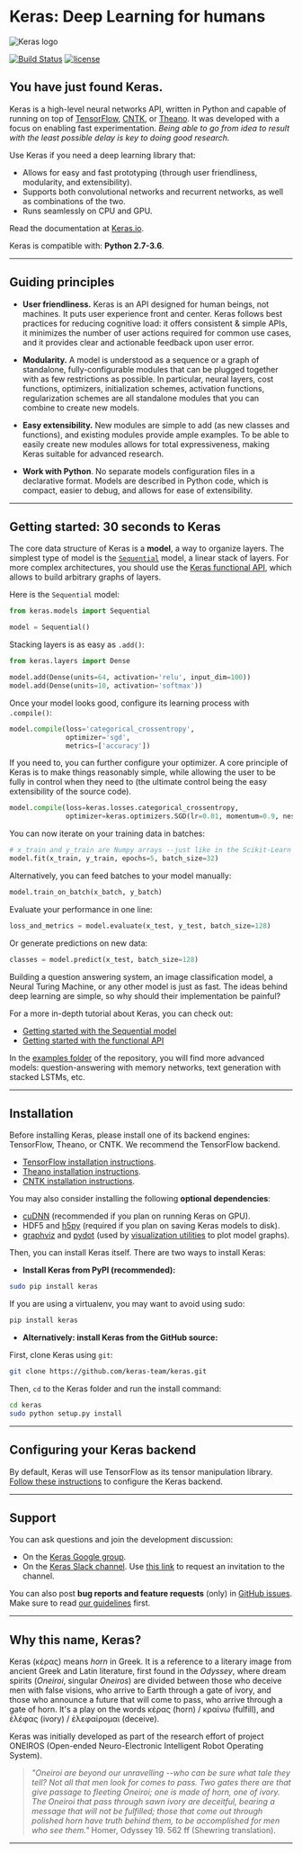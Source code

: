 ﻿# Keras: Deep Learning for humans

![Keras logo](https://s3.amazonaws.com/keras.io/img/keras-logo-2018-large-1200.png)

[![Build Status](https://travis-ci.org/keras-team/keras.svg?branch=master)](https://travis-ci.org/keras-team/keras)
[![license](https://img.shields.io/github/license/mashape/apistatus.svg?maxAge=2592000)](https://github.com/keras-team/keras/blob/master/LICENSE)

## You have just found Keras.

Keras is a high-level neural networks API, written in Python and capable of running on top of [TensorFlow](https://github.com/tensorflow/tensorflow), [CNTK](https://github.com/Microsoft/cntk), or [Theano](https://github.com/Theano/Theano). It was developed with a focus on enabling fast experimentation. *Being able to go from idea to result with the least possible delay is key to doing good research.*

Use Keras if you need a deep learning library that:

- Allows for easy and fast prototyping (through user friendliness, modularity, and extensibility).
- Supports both convolutional networks and recurrent networks, as well as combinations of the two.
- Runs seamlessly on CPU and GPU.

Read the documentation at [Keras.io](https://keras.io).

Keras is compatible with: __Python 2.7-3.6__.


------------------


## Guiding principles

- __User friendliness.__ Keras is an API designed for human beings, not machines. It puts user experience front and center. Keras follows best practices for reducing cognitive load: it offers consistent & simple APIs, it minimizes the number of user actions required for common use cases, and it provides clear and actionable feedback upon user error.

- __Modularity.__ A model is understood as a sequence or a graph of standalone, fully-configurable modules that can be plugged together with as few restrictions as possible. In particular, neural layers, cost functions, optimizers, initialization schemes, activation functions, regularization schemes are all standalone modules that you can combine to create new models.

- __Easy extensibility.__ New modules are simple to add (as new classes and functions), and existing modules provide ample examples. To be able to easily create new modules allows for total expressiveness, making Keras suitable for advanced research.

- __Work with Python__. No separate models configuration files in a declarative format. Models are described in Python code, which is compact, easier to debug, and allows for ease of extensibility.


------------------


## Getting started: 30 seconds to Keras

The core data structure of Keras is a __model__, a way to organize layers. The simplest type of model is the [`Sequential`](https://keras.io/getting-started/sequential-model-guide) model, a linear stack of layers. For more complex architectures, you should use the [Keras functional API](https://keras.io/getting-started/functional-api-guide), which allows to build arbitrary graphs of layers.

Here is the `Sequential` model:

```python
from keras.models import Sequential

model = Sequential()
```

Stacking layers is as easy as `.add()`:

```python
from keras.layers import Dense

model.add(Dense(units=64, activation='relu', input_dim=100))
model.add(Dense(units=10, activation='softmax'))
```

Once your model looks good, configure its learning process with `.compile()`:

```python
model.compile(loss='categorical_crossentropy',
              optimizer='sgd',
              metrics=['accuracy'])
```

If you need to, you can further configure your optimizer. A core principle of Keras is to make things reasonably simple, while allowing the user to be fully in control when they need to (the ultimate control being the easy extensibility of the source code).
```python
model.compile(loss=keras.losses.categorical_crossentropy,
              optimizer=keras.optimizers.SGD(lr=0.01, momentum=0.9, nesterov=True))
```

You can now iterate on your training data in batches:

```python
# x_train and y_train are Numpy arrays --just like in the Scikit-Learn API.
model.fit(x_train, y_train, epochs=5, batch_size=32)
```

Alternatively, you can feed batches to your model manually:

```python
model.train_on_batch(x_batch, y_batch)
```

Evaluate your performance in one line:

```python
loss_and_metrics = model.evaluate(x_test, y_test, batch_size=128)
```

Or generate predictions on new data:

```python
classes = model.predict(x_test, batch_size=128)
```

Building a question answering system, an image classification model, a Neural Turing Machine, or any other model is just as fast. The ideas behind deep learning are simple, so why should their implementation be painful?

For a more in-depth tutorial about Keras, you can check out:

- [Getting started with the Sequential model](https://keras.io/getting-started/sequential-model-guide)
- [Getting started with the functional API](https://keras.io/getting-started/functional-api-guide)

In the [examples folder](https://github.com/keras-team/keras/tree/master/examples) of the repository, you will find more advanced models: question-answering with memory networks, text generation with stacked LSTMs, etc.


------------------


## Installation

Before installing Keras, please install one of its backend engines: TensorFlow, Theano, or CNTK. We recommend the TensorFlow backend.

- [TensorFlow installation instructions](https://www.tensorflow.org/install/).
- [Theano installation instructions](http://deeplearning.net/software/theano/install.html#install).
- [CNTK installation instructions](https://docs.microsoft.com/en-us/cognitive-toolkit/setup-cntk-on-your-machine).

You may also consider installing the following **optional dependencies**:

- [cuDNN](https://docs.nvidia.com/deeplearning/sdk/cudnn-install/) (recommended if you plan on running Keras on GPU).
- HDF5 and [h5py](http://docs.h5py.org/en/latest/build.html) (required if you plan on saving Keras models to disk).
- [graphviz](https://graphviz.gitlab.io/download/) and [pydot](https://github.com/erocarrera/pydot) (used by [visualization utilities](https://keras.io/visualization/) to plot model graphs).

Then, you can install Keras itself. There are two ways to install Keras:

- **Install Keras from PyPI (recommended):**

```sh
sudo pip install keras
```

If you are using a virtualenv, you may want to avoid using sudo:

```sh
pip install keras
```

- **Alternatively: install Keras from the GitHub source:**

First, clone Keras using `git`:

```sh
git clone https://github.com/keras-team/keras.git
```

 Then, `cd` to the Keras folder and run the install command:
```sh
cd keras
sudo python setup.py install
```

------------------


## Configuring your Keras backend

By default, Keras will use TensorFlow as its tensor manipulation library. [Follow these instructions](https://keras.io/backend/) to configure the Keras backend.

------------------


## Support

You can ask questions and join the development discussion:

- On the [Keras Google group](https://groups.google.com/forum/#!forum/keras-users).
- On the [Keras Slack channel](https://kerasteam.slack.com). Use [this link](https://keras-slack-autojoin.herokuapp.com/) to request an invitation to the channel.

You can also post **bug reports and feature requests** (only) in [GitHub issues](https://github.com/keras-team/keras/issues). Make sure to read [our guidelines](https://github.com/keras-team/keras/blob/master/CONTRIBUTING.md) first.


------------------


## Why this name, Keras?

Keras (κέρας) means _horn_ in Greek. It is a reference to a literary image from ancient Greek and Latin literature, first found in the _Odyssey_, where dream spirits (_Oneiroi_, singular _Oneiros_) are divided between those who deceive men with false visions, who arrive to Earth through a gate of ivory, and those who announce a future that will come to pass, who arrive through a gate of horn. It's a play on the words κέρας (horn) / κραίνω (fulfill), and ἐλέφας (ivory) / ἐλεφαίρομαι (deceive).

Keras was initially developed as part of the research effort of project ONEIROS (Open-ended Neuro-Electronic Intelligent Robot Operating System).

>_"Oneiroi are beyond our unravelling --who can be sure what tale they tell? Not all that men look for comes to pass. Two gates there are that give passage to fleeting Oneiroi; one is made of horn, one of ivory. The Oneiroi that pass through sawn ivory are deceitful, bearing a message that will not be fulfilled; those that come out through polished horn have truth behind them, to be accomplished for men who see them."_ Homer, Odyssey 19. 562 ff (Shewring translation).

------------------
